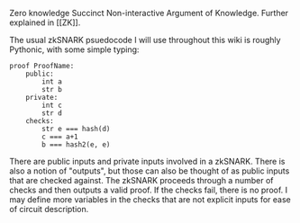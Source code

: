 Zero knowledge Succinct Non-interactive Argument of Knowledge. Further explained in [[ZK]].

The usual zkSNARK psuedocode I will use throughout this wiki is roughly Pythonic, with some simple typing:

```
proof ProofName:
	public:
		int a
		str b
	private:
		int c
		str d
	checks:
		str e === hash(d)
		c === a+1
		b === hash2(e, e)
```

There are public inputs and private inputs involved in a zkSNARK. There is also a notion of "outputs", but those can also be thought of as public inputs that are checked against. The zkSNARK proceeds through a number of checks and then outputs a valid proof. If the checks fail, there is no proof. I may define more variables in the checks that are not explicit inputs for ease of circuit description.